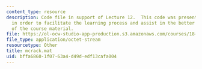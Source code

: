 ```yaml
---
content_type: resource
description: Code file in support of Lecture 12.  This code was presented by the professor
  in order to facilitate the learning process and assist in the better understanding
  of the course material.
file: https://ol-ocw-studio-app-production.s3.amazonaws.com/courses/18-409-behavior-of-algorithms-spring-2002/bffa68601f0763a4d49dedf13cafa004_mcrack.mat
file_type: application/octet-stream
resourcetype: Other
title: mcrack.mat
uid: bffa6860-1f07-63a4-d49d-edf13cafa004
---
```


